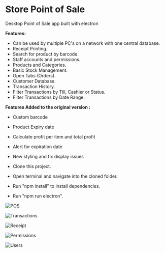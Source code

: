 
# Store Point of Sale
 Desktop Point of Sale app built with electron
 
  **Features:**

- Can be used by multiple PC's on a network with one central database.
- Receipt Printing.
- Search for product by barcode.
- Staff accounts and permissions. 
- Products and Categories.
- Basic Stock Management.
- Open Tabs (Orders).
- Customer Database. 
- Transaction History. 
- Filter Transactions by Till, Cashier or Status. 
- Filter Transactions by Date Range. 

**Features Added to the original version :**

- Custom barcode  
- Product Expiry date 
- Calculate profit per item and total profit
- Alert for expiration date
- New styling and fix display issues  



- Clone this project.
- Open terminal and navigate into the cloned folder.
- Run "npm install" to install dependencies.
- Run "npm run electron". 

![POS](https://github.com/ailakhdar/Store-POS//tree/master/screenshots/2.jpg)

![Transactions](https://github.com/ailakhdar/Store-POS//tree/master/screenshots/transaction.jpg)

![Receipt](https://github.com/ailakhdar/Store-POS//tree/master/screenshots/5.jpg)

![Permissions](https://github.com/ailakhdar/Store-POS//tree/master/screenshots/4.jpg)

![Users](https://github.com/ailakhdar/Store-POS//tree/master/screenshots/alert.jpg)
